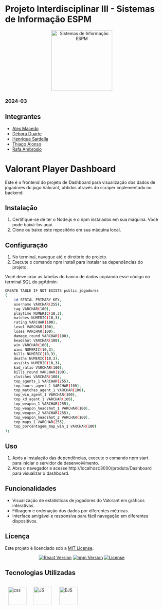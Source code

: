 # Projeto Interdisciplinar III - Sistemas de Informação ESPM

<p style="text-align: center;">
    <a href="https://www.espm.br/cursos-de-graduacao/sistemas-de-informacao/"><img src="https://avatars.githubusercontent.com/u/49880458?s=200&v=4" alt="Sistemas de Informação ESPM" style="height: 200px; width: 200px;"/></a>
</p>

### 2024-03

## Integrantes
- [Alex Macedo](https://github.com/Alexxmfs)
- [Débora Duarte](https://github.com/duartedebis)
- [Henrique Sardella](https://github.com/henrique-sdc)
- [Thiago Alonso](https://github.com/ThiagoAlonso05)
- [Rafa Ambrosio](https://github.com/rafaambrosio)

# Valorant Player Dashboard

Este é o frontend do projeto de Dashboard para visualização dos dados de jogadores do jogo Valorant, obtidos através do scraper implementado no backend.

## Instalação

1. Certifique-se de ter o Node.js e o npm instalados em sua máquina. Você pode baixá-los aqui.
2. Clone ou baixe este repositório em sua máquina local.

## Configuração

1. No terminal, navegue até o diretório do projeto.
2. Execute o comando npm install para instalar as dependências do projeto.

Você deve criar as tabelas do banco de dados copiando esse código no terminal SQL do pgAdmin:

```bash
CREATE TABLE IF NOT EXISTS public.jogadores
(
    id SERIAL PRIMARY KEY,
    username VARCHAR(255),
    tag VARCHAR(100),
    playtime NUMERIC(10,3),
    matches NUMERIC(10,3),
    rating VARCHAR(100),
    level VARCHAR(100),
    loses VARCHAR(100),
    damage_round VARCHAR(100),
    headshot VARCHAR(100),
    win VARCHAR(100),
    wins NUMERIC(10,3),
    kills NUMERIC(10,3),
    deaths NUMERIC(10,3),
    assists NUMERIC(10,3),
    kad_ratio VARCHAR(100),
    kills_round VARCHAR(100),
    clutches VARCHAR(100),
    top_agents_1 VARCHAR(255),
    top_hours_agent_1 VARCHAR(100),
    top_matches_agent_1 VARCHAR(100),
    top_win_agent_1 VARCHAR(100),
    top_kd_agent_1 VARCHAR(100),
    top_weapon_1 VARCHAR(255),
    top_weapon_headshot_1 VARCHAR(100),
    top_weapon_2 VARCHAR(255),
    top_weapon_headshot_2 VARCHAR(100),
    top_maps_1 VARCHAR(255),
    top_porcentagem_map_win_1 VARCHAR(100)
);
```

## Uso

1. Após a instalação das dependências, execute o comando npm start para iniciar o servidor de desenvolvimento.
2. Abra o navegador e acesse http://localhost:3000/produto/Dashboard para visualizar o dashboard.

## Funcionalidades

- Visualização de estatísticas de jogadores do Valorant em gráficos interativos.
- Filtragem e ordenação dos dados por diferentes métricas.
- Interface amigável e responsiva para fácil navegação em diferentes dispositivos.

## Licença

Este projeto é licenciado sob a [MIT License](https://github.com/tech-espm/inter-2sem-2023-eventos/blob/main/LICENSE).

<p align="center">
  <a href="#"><img src="https://img.shields.io/badge/react-v17.0.2-blue" alt="React Version"></a>
  <a href="#"><img src="https://img.shields.io/badge/npm-v7.24.0-red" alt="npm Version"></a>
  <a href="#"><img src="https://img.shields.io/badge/license-MIT-green" alt="License"></a>
</p>

<h2><b>Tecnologias Utilizadas</b></h2>

  <div style="display: inline_block"><br>
  <img align="center" alt="css" height="60" width="60" src="https://cdn.jsdelivr.net/gh/devicons/devicon@latest/icons/css3/css3-original.svg" hspace="10">
  <img align="center" alt="JS" height="60" width="60" src="https://cdn.jsdelivr.net/gh/devicons/devicon@latest/icons/javascript/javascript-original.svg" hspace="10">
  <img align="center" alt="EJS" height="60" width="60" src="https://cdn.jsdelivr.net/gh/devicons/devicon@latest/icons/nodejs/nodejs-original.svg" hspace="10">
  </div>
